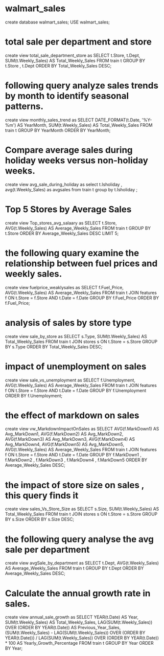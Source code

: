 # walmart_sales

create database walmart_sales;
USE walmart_sales;


# total sale per department and store 

create view total_sale_department_store as
SELECT 
    t.Store, t.Dept, SUM(t.Weekly_Sales) AS Total_Weekly_Sales
FROM
    train t
GROUP BY t.Store , t.Dept
ORDER BY Total_Weekly_Sales DESC;

# following query analyze sales trends by month to identify seasonal patterns.

create view monthly_sales_trend as 
SELECT 
    DATE_FORMAT(t.Date, '%Y-%m') AS YearMonth,
    SUM(t.Weekly_Sales) AS Total_Weekly_Sales
FROM
    train t
GROUP BY YearMonth
ORDER BY YearMonth;

# Compare average sales during holiday weeks versus non-holiday weeks.

create view avg_sale_during_holiday as
select t.Isholiday , avg(t.Weekly_Sales) as avgsales from train t
group by t.Isholiday ;

# Top 5 Stores by Average Sales

create view Top_stores_avg_salaary as
SELECT 
    t.Store, AVG(t.Weekly_Sales) AS Average_Weekly_Sales
FROM
    train t
GROUP BY t.Store
ORDER BY Average_Weekly_Sales DESC
LIMIT 5;

# the following quary examine the relationship between fuel prices and weekly sales.

create view fuelprice_weaklysales as 
SELECT 
    f.Fuel_Price, AVG(t.Weekly_Sales) AS Average_Weekly_Sales
FROM
    train t
        JOIN
    features f ON t.Store = f.Store AND t.Date = f.Date
GROUP BY f.Fuel_Price
ORDER BY f.Fuel_Price;

# analysis of sales by store type 

create view sale_by_store as 
SELECT 
    s.Type, SUM(t.Weekly_Sales) AS Total_Weekly_Sales
FROM
    train t
        JOIN
    stores s ON t.Store = s.Store
GROUP BY s.Type
ORDER BY Total_Weekly_Sales DESC;

# impact of unemployment on sales 

create view sale_vs_unemployment as
SELECT
    f.Unemployment,
    AVG(t.Weekly_Sales) AS Average_Weekly_Sales
FROM train t
JOIN features f ON t.Store = f.Store AND t.Date = f.Date
GROUP BY f.Unemployment
ORDER BY f.Unemployment;

# the effect of markdown on sales 

create view vw_MarkdownImpactOnSales as
SELECT 
    AVG(f.MarkDown1) AS Avg_MarkDown1,
    AVG(f.MarkDown2) AS Avg_MarkDown2,
    AVG(f.MarkDown3) AS Avg_MarkDown3,
    AVG(f.MarkDown4) AS Avg_MarkDown4,
    AVG(f.MarkDown5) AS Avg_MarkDown5,
    AVG(t.Weekly_Sales) AS Average_Weekly_Sales
FROM
    train t
        JOIN
    features f ON t.Store = f.Store AND t.Date = f.Date
GROUP BY f.MarkDown1 , f.MarkDown2 , f.MarkDown3 , f.MarkDown4 , f.MarkDown5
ORDER BY Average_Weekly_Sales DESC;

# the impact of store size on sales , this query finds it 

create view sales_Vs_Store_Size as 
SELECT
    s.Size,
    SUM(t.Weekly_Sales) AS Total_Weekly_Sales
FROM train t
JOIN stores s ON t.Store = s.Store
GROUP BY s.Size
ORDER BY s.Size DESC;

# the following query analyse  the avg sale per department

create view avgSale_by_department as
SELECT
    t.Dept,
    AVG(t.Weekly_Sales) AS Average_Weekly_Sales
FROM train t
GROUP BY t.Dept
ORDER BY Average_Weekly_Sales DESC;


# Calculate the annual growth rate in sales.

create view annual_sale_growth as
SELECT
    YEAR(t.Date) AS Year,
    SUM(t.Weekly_Sales) AS Total_Weekly_Sales,
    LAG(SUM(t.Weekly_Sales)) OVER (ORDER BY YEAR(t.Date)) AS Previous_Year_Sales,
    (SUM(t.Weekly_Sales) - LAG(SUM(t.Weekly_Sales)) OVER (ORDER BY YEAR(t.Date))) / LAG(SUM(t.Weekly_Sales)) OVER (ORDER BY YEAR(t.Date)) * 100 AS Yearly_Growth_Percentage
FROM train t
GROUP BY Year
ORDER BY Year;




